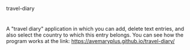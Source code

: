 travel-diary
#
A "travel diary" application in which you can add, delete text entries, and also select the country to which this entry belongs.
You can see how the program works at the link: https://avemaryplus.github.io/travel-diary/
